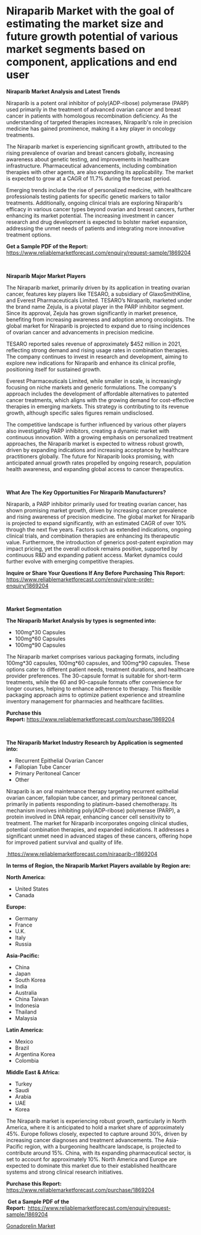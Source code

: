 <p><h1>Niraparib Market with the goal of estimating the market size and future growth potential of various market segments based on component, applications and end user</h1></p><p><strong>Niraparib Market Analysis and Latest Trends</strong></p>
<p><p>Niraparib is a potent oral inhibitor of poly(ADP-ribose) polymerase (PARP) used primarily in the treatment of advanced ovarian cancer and breast cancer in patients with homologous recombination deficiency. As the understanding of targeted therapies increases, Niraparib's role in precision medicine has gained prominence, making it a key player in oncology treatments. </p><p>The Niraparib market is experiencing significant growth, attributed to the rising prevalence of ovarian and breast cancers globally, increasing awareness about genetic testing, and improvements in healthcare infrastructure. Pharmaceutical advancements, including combination therapies with other agents, are also expanding its applicability. The market is expected to grow at a CAGR of 11.7% during the forecast period. </p><p>Emerging trends include the rise of personalized medicine, with healthcare professionals testing patients for specific genetic markers to tailor treatments. Additionally, ongoing clinical trials are exploring Niraparib's efficacy in various cancer types beyond ovarian and breast cancers, further enhancing its market potential. The increasing investment in cancer research and drug development is expected to bolster market expansion, addressing the unmet needs of patients and integrating more innovative treatment options.</p></p>
<p><strong>Get a Sample PDF of the Report:&nbsp;</strong> <a href="https://www.reliablemarketforecast.com/enquiry/request-sample/1869204?utm_campaign=3370&utm_medium=2&utm_source=Github&utm_content=ia&utm_term=08032025&utm_id=niraparib">https://www.reliablemarketforecast.com/enquiry/request-sample/1869204</a></p>
<p>&nbsp;</p>
<p><strong>Niraparib Major Market Players</strong></p>
<p><p>The Niraparib market, primarily driven by its application in treating ovarian cancer, features key players like TESARO, a subsidiary of GlaxoSmithKline, and Everest Pharmaceuticals Limited. TESARO’s Niraparib, marketed under the brand name Zejula, is a pivotal player in the PARP inhibitor segment. Since its approval, Zejula has grown significantly in market presence, benefiting from increasing awareness and adoption among oncologists. The global market for Niraparib is projected to expand due to rising incidences of ovarian cancer and advancements in precision medicine.</p><p>TESARO reported sales revenue of approximately $452 million in 2021, reflecting strong demand and rising usage rates in combination therapies. The company continues to invest in research and development, aiming to explore new indications for Niraparib and enhance its clinical profile, positioning itself for sustained growth.</p><p>Everest Pharmaceuticals Limited, while smaller in scale, is increasingly focusing on niche markets and generic formulations. The company's approach includes the development of affordable alternatives to patented cancer treatments, which aligns with the growing demand for cost-effective therapies in emerging markets. This strategy is contributing to its revenue growth, although specific sales figures remain undisclosed.</p><p>The competitive landscape is further influenced by various other players also investigating PARP inhibitors, creating a dynamic market with continuous innovation. With a growing emphasis on personalized treatment approaches, the Niraparib market is expected to witness robust growth, driven by expanding indications and increasing acceptance by healthcare practitioners globally. The future for Niraparib looks promising, with anticipated annual growth rates propelled by ongoing research, population health awareness, and expanding global access to cancer therapeutics.</p></p>
<p>&nbsp;</p>
<p><strong>What Are The Key Opportunities For Niraparib Manufacturers?</strong></p>
<p><p>Niraparib, a PARP inhibitor primarily used for treating ovarian cancer, has shown promising market growth, driven by increasing cancer prevalence and rising awareness of precision medicine. The global market for Niraparib is projected to expand significantly, with an estimated CAGR of over 10% through the next five years. Factors such as extended indications, ongoing clinical trials, and combination therapies are enhancing its therapeutic value. Furthermore, the introduction of generics post-patent expiration may impact pricing, yet the overall outlook remains positive, supported by continuous R&D and expanding patient access. Market dynamics could further evolve with emerging competitive therapies.</p></p>
<p><strong>Inquire or Share Your Questions If Any Before Purchasing This Report:</strong> <a href="https://www.reliablemarketforecast.com/enquiry/pre-order-enquiry/1869204?utm_campaign=3370&utm_medium=2&utm_source=Github&utm_content=ia&utm_term=08032025&utm_id=niraparib">https://www.reliablemarketforecast.com/enquiry/pre-order-enquiry/1869204</a></p>
<p>&nbsp;</p>
<p><strong>Market Segmentation</strong></p>
<p><strong>The Niraparib Market Analysis by types is segmented into:</strong></p>
<p><ul><li>100mg*30 Capsules</li><li>100mg*60 Capsules</li><li>100mg*90 Capsules</li></ul></p>
<p><p>The Niraparib market comprises various packaging formats, including 100mg*30 capsules, 100mg*60 capsules, and 100mg*90 capsules. These options cater to different patient needs, treatment durations, and healthcare provider preferences. The 30-capsule format is suitable for short-term treatments, while the 60 and 90-capsule formats offer convenience for longer courses, helping to enhance adherence to therapy. This flexible packaging approach aims to optimize patient experience and streamline inventory management for pharmacies and healthcare facilities.</p></p>
<p><strong>Purchase this Report:&nbsp;</strong><a href="https://www.reliablemarketforecast.com/purchase/1869204?utm_campaign=3370&utm_medium=2&utm_source=Github&utm_content=ia&utm_term=08032025&utm_id=niraparib">https://www.reliablemarketforecast.com/purchase/1869204</a></p>
<p>&nbsp;</p>
<p><strong>The Niraparib Market Industry Research by Application is segmented into:</strong></p>
<p><ul><li>Recurrent Epithelial Ovarian Cancer</li><li>Fallopian Tube Cancer</li><li>Primary Peritoneal Cancer</li><li>Other</li></ul></p>
<p><p>Niraparib is an oral maintenance therapy targeting recurrent epithelial ovarian cancer, fallopian tube cancer, and primary peritoneal cancer, primarily in patients responding to platinum-based chemotherapy. Its mechanism involves inhibiting poly(ADP-ribose) polymerase (PARP), a protein involved in DNA repair, enhancing cancer cell sensitivity to treatment. The market for Niraparib incorporates ongoing clinical studies, potential combination therapies, and expanded indications. It addresses a significant unmet need in advanced stages of these cancers, offering hope for improved patient survival and quality of life.</p></p>
<p><a href="https://www.reliablemarketforecast.com/niraparib-r1869204?utm_campaign=3370&utm_medium=2&utm_source=Github&utm_content=ia&utm_term=08032025&utm_id=niraparib">&nbsp;https://www.reliablemarketforecast.com/niraparib-r1869204</a></p>
<p><strong>In terms of Region, the Niraparib Market Players available by Region are:</strong></p>
<p>
    <p> <strong> North America: </strong>
        <ul>
            <li>United States</li>
            <li>Canada</li>
        </ul>
        </p> 
    <p> <strong> Europe: </strong>
        <ul>
            <li>Germany</li>
            <li>France</li>
            <li>U.K.</li>
            <li>Italy</li>
            <li>Russia</li>
        </ul>
        </p> 
    <p> <strong> Asia-Pacific: </strong>
        <ul>
            <li>China</li>
            <li>Japan</li>
            <li>South Korea</li>
            <li>India</li>
            <li>Australia</li>
            <li>China Taiwan</li>
            <li>Indonesia</li>
            <li>Thailand</li>
            <li>Malaysia</li>
        </ul>
        </p> 
    <p> <strong> Latin America: </strong>
        <ul>
            <li>Mexico</li>
            <li>Brazil</li>
            <li>Argentina Korea</li>
            <li>Colombia</li>
        </ul>
        </p> 
    <p> <strong> Middle East & Africa: </strong>
        <ul>
            <li>Turkey</li>
            <li>Saudi</li>
            <li>Arabia</li>
            <li>UAE</li>
            <li>Korea</li>
        </ul>
    </p>
    </p>
<p><p>The Niraparib market is experiencing robust growth, particularly in North America, where it is anticipated to hold a market share of approximately 45%. Europe follows closely, expected to capture around 30%, driven by increasing cancer diagnoses and treatment advancements. The Asia-Pacific region, with a burgeoning healthcare landscape, is projected to contribute around 15%. China, with its expanding pharmaceutical sector, is set to account for approximately 10%. North America and Europe are expected to dominate this market due to their established healthcare systems and strong clinical research initiatives.</p></p>
<p><strong>Purchase this Report: </strong><a href="https://www.reliablemarketforecast.com/purchase/1869204?utm_campaign=3370&utm_medium=2&utm_source=Github&utm_content=ia&utm_term=08032025&utm_id=niraparib">https://www.reliablemarketforecast.com/purchase/1869204</a></p>
<p>&nbsp;<strong>Get a Sample PDF of the Report:&nbsp;&nbsp;</strong><a href="https://www.reliablemarketforecast.com/enquiry/request-sample/1869204?utm_campaign=3370&utm_medium=2&utm_source=Github&utm_content=ia&utm_term=08032025&utm_id=niraparib">https://www.reliablemarketforecast.com/enquiry/request-sample/1869204</a></p>
<p><strong></strong></p>
<p><p><a href="https://github.com/zoccohaniech/Market-Research-Report-List-1/blob/main/gonadorelin-market.md?utm_campaign=3370&utm_medium=2&utm_source=Github&utm_content=ia&utm_term=08032025&utm_id=niraparib">Gonadorelin Market</a></p></p>
